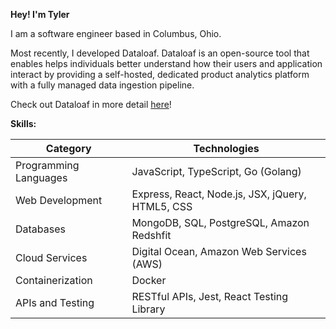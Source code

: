 **Hey! I'm Tyler**

I am a software engineer based in Columbus, Ohio. 

Most recently, I developed Dataloaf. Dataloaf is an open-source tool that enables helps individuals better understand how their users and application interact by providing a self-hosted, dedicated product analytics platform with a fully managed data ingestion pipeline. 

Check out Dataloaf in more detail [here](https://data-loaf.com/)!

**Skills:**

| Category | Technologies |
| --- | --- |
| Programming Languages | JavaScript, TypeScript, Go (Golang) |
| Web Development | Express, React, Node.js, JSX, jQuery, HTML5, CSS |
| Databases | MongoDB, SQL, PostgreSQL, Amazon Redshfit |
| Cloud Services | Digital Ocean, Amazon Web Services (AWS) |
| Containerization | Docker |
| APIs and Testing | RESTful APIs, Jest, React Testing Library |

<!--
**tyler-wenzel/tyler-wenzel** is a ✨ _special_ ✨ repository because its `README.md` (this file) appears on your GitHub profile.

Here are some ideas to get you started:

- 🔭 I’m currently working on ...
- 🌱 I’m currently learning ...
- 👯 I’m looking to collaborate on ...
- 🤔 I’m looking for help with ...
- 💬 Ask me about ...
- 📫 How to reach me: ...
- 😄 Pronouns: ...
- ⚡ Fun fact: ...
-->
